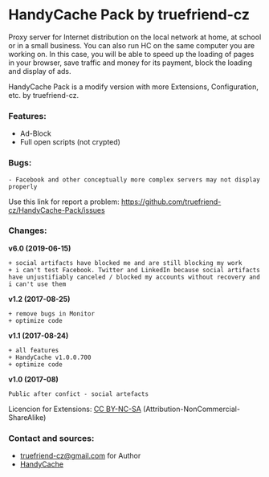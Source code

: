 # HandyCache Pack by truefriend-cz

Proxy server for Internet distribution on the local network at home, at school or in a small business. You can also run HC on the same computer you are working on. In this case, you will be able to speed up the loading of pages in your browser, save traffic and money for its payment, block the loading and display of ads.

HandyCache Pack is a modify version with more Extensions, Configuration, etc. by truefriend-cz.

### Features:

* Ad-Block
* Full open scripts (not crypted)

### Bugs:
```
- Facebook and other conceptually more complex servers may not display properly
```
Use this link for report a problem: https://github.com/truefriend-cz/HandyCache-Pack/issues

### Changes:

<b>v6.0 (2019-06-15)</b>
```
+ social artifacts have blocked me and are still blocking my work
+ i can't test Facebook. Twitter and LinkedIn because social artifacts have unjustifiably canceled / blocked my accounts without recovery and i can't use them
```
<b>v1.2 (2017-08-25)</b>
```
+ remove bugs in Monitor
+ optimize code
```
<b>v1.1 (2017-08-24)</b>
```
+ all features
+ HandyCache v1.0.0.700
+ optimize code
```
<b>v1.0 (2017-08)</b>
```
Public after confict - social artefacts
```
Licencion for Extensions: [CC BY-NC-SA](https://creativecommons.org/licenses/by-nc-sa/) (Attribution-NonCommercial-ShareAlike)

### Contact and sources:

 * [truefriend-cz@gmail.com](mailto:truefriend-cz@gmail.com) for Author
 * [HandyCache](http://handycache.ru/)
